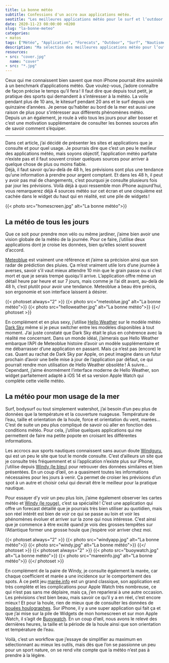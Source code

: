 ```yaml
---
title: La bonne météo
subtitle: Confessions d'un accro aux applications météo.
seotitle: "Les meilleures applications météo pour le surf et l’outdoor — Grégory Mignard"
date: 2020-11-23 08:00:00 +0200
slug: "la-bonne-meteo"
categories:
- matos
tags: ["Météo", "Application", "Forecats", "Outdoor", "Surf", "Nautisme", "Océan", "Bouée Houle", "Meteoblue", "Hello Weather", "Dark Sky", "Windy", "Windguru", "iPhone", "Apple Watch"]
description: "Ma sélection des meilleures applications météo pour l’outdoor et le surf. "
resources:
- src: "cover.jpg"
  name: "cover"
- src: "*.jpg"
---
```


Ceux qui me connaissent bien savent que mon iPhone pourrait être assimilé à un benchmark d’applications météo. Que voulez-vous, j’adore connaître de façon précise le temps qu’il fera ! Il faut dire que depuis tout petit, je pratique des sports qui demandent à s’intéresser à la météo. La voile pendant plus de 10 ans, le kitesurf pendant 20 ans et le surf depuis une quinzaine d’années. Je pense qu’habiter au bord de la mer est aussi une raison de plus pour s’intéresser aux différents phénomènes météo.  
Depuis un an également, je roule à vélo tous les jours pour aller bosser et c’est une motivation supplémentaire de consulter les bonnes sources afin de savoir comment s’équiper.

***

Dans cet article, j’ai décidé de présenter les sites et applications que je consulte et pour quel usage. Je pourrais dire que c’est un peu le meilleur des applications météo, mais soyons objectif, l’application météo parfaite n’existe pas et il faut souvent croiser quelques sources pour arriver à quelque chose de plus ou moins fiable.  
Déjà, il faut savoir qu’au-delà de 48 h, les prévisions sont plus une tendance qu’une information à prendre pour argent comptant. Et dans les 48 h, il peut y avoir pas mal de changements, c’est pourquoi je consulte plusieurs fois par jour les prévisions. Voilà déjà à quoi ressemble mon iPhone aujourd’hui, vous remarquerez déjà 4 sources météo sur cet écran et une cinquième est cachée dans le widget du haut qui en réalité, est une pile de widgets !

{{< photo src="homescreen.jpg" alt="La bonne météo">}}

## La météo de tous les jours

Que ce soit pour prendre mon vélo ou même jardiner, j’aime bien avoir une vision globale de la météo de la journée. Pour ce faire, j’utilise deux applications dont je croise les données, bien qu’elles soient souvent d’accord.

[Meteoblue](https://www.meteoblue.com) est vraiment une référence et j’aime sa précision ainsi que son radar de prédiction des pluies. Ça m’est vraiment utile lors d’une journée à averses, savoir s’il vaut mieux attendre 10 min que le grain passe ou si c’est mort et que je serais trempé quoiqu’il arrive. L’application offre même un détail heure par heure et sur 7 jours, mais comme je l’ai dit avant, au-delà de 48 h, c’est plutôt pour avoir une tendance. Meteoblue a beau être précis, son ergonomie et son interface laissent à désirer.

{{< photoset always="2" >}}
{{< photo src="meteoblue.jpg" alt="La bonne météo">}}
{{< photo src="helloweather.jpg" alt="La bonne météo">}}
{{</ photoset >}}

En complément et en plus sexy, j’utilise [Hello Weather](https://helloweatherapp.com) sur le modèle météo [Dark Sky](https://darksky.net/) même si je peux switcher entre les modèles disponibles à tout moment. J’ai juste constaté que Dark Sky était le plus en cohérence avec la réalité me concernant. Dans un monde idéal, j’aimerais que Hello Weather embarque l’API de Meteoblue histoire d’avoir un modèle supplémentaire et me débarrasser d’une application en passant. Mais ça n’est pas (encore) le cas. Quant au rachat de Dark Sky par Apple, on peut imagine dans un futur prochain d’avoir une belle mise à jour de l’application par défaut, ce qui pourrait rendre mon utilisation de Hello Weather obsolète ! À suivre…  
Cependant, j’aime énormément l’interface moderne de Hello Weather, son widget parfaitement adapté à iOS 14 et sa version Apple Watch qui complète cette vieille météo.

## La météo pour mon usage de la mer

Surf, bodysurf ou tout simplement watershot, j’ai besoin d’un peu plus de données que la température et la couverture nuageuse. Température de l’eau, taille et orientation de la houle, force et orientation du vent, marées… C’est de suite un peu plus compliqué de savoir où aller en fonction des conditions météo. Pour cela, j’utilise quelques applications qui me permettent de faire ma petite popote en croisant les différentes informations.

Les accrocs aux sports nautiques connaissent sans aucun doute [Windguru](https://www.windguru.cz/), qui est un peu le site que tout le monde consulte. C’est d’ailleurs un site que je consulte très fréquemment et si l’application n’existe plus sur iPhone, j’utilise depuis [Windy (le bleu)](https://windy.app) pour retrouver des données similaires et bien présentées. En un coup d’œil, on a quasiment toutes les informations nécessaires pour les jours à venir. Ça permet de croiser les prévisions d’un spot à un autre et choisir celui qui devrait être le meilleur pour la pratique nautique.

Pour essayer d’y voir un peu plus loin, j’aime également observer les cartes météo et [Windy (le rouge)](https://www.windy.com/), c’est sa spécialité ! C’est une application qui offre un forecast détaillé que je pourrais très bien utiliser au quotidien, mais son réel intérêt est bien de voir ce qui se passe au loin et voir les phénomènes évoluer et arriver sur la zone qui nous intéresse. C’est ainsi que je commence à être excité quand je vois des grosses tempêtes sur l’Atlantique former une grosse houle que j’espère voir arriver chez moi.

{{< photoset always="2" >}}
{{< photo src="windyapp.jpg" alt="La bonne météo">}}
{{< photo src="windy.jpg" alt="La bonne météo">}}
{{</ photoset >}}
{{< photoset always="2" >}}
{{< photo src="buoywatch.jpg" alt="La bonne météo">}}
{{< photo src="mareeinfo.jpg" alt="La bonne météo">}}
{{</ photoset >}}

En complément de la paire de Windy, je consulte également la marée, car chaque coefficient et marée a une incidence sur le comportement des spots. À ce petit jeu [marée.info](http://maree.info) est un grand classique, son application est très complète et les complications pour Apple Watch très nombreuse, ce qui n’est pas sans me déplaire, mais ça, j’en reparlerai à une autre occasion.  
Les prévisions c’est bien beau, mais savoir ce qu’il y a en réel, c’est encore mieux ! Et pour la houle, rien de mieux que de consulter les données de [bouées houlographes](http://candhis.cetmef.developpement-durable.gouv.fr/carte/). Sur iPhone, il y a une super application qui fait ça et que j’ai mise sur la pile de Widgets de mon homescreen et sur mon Apple Watch, il s’agit de [Buoywatch](https://buoywatch.com). En un coup d’œil, nous avons le relevé des dernières heures, la taille et la période de la houle ainsi que son orientation et température de l’eau.

Voilà, c’est un workflow que j’essaye de simplifier au maximum en sélectionnant au mieux les outils, mais dès que l’on se passionne un peu pour un sport nature, on se rend vite compte que la météo n’est pas à prendre à la légère.

